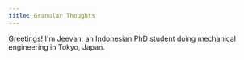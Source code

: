 ```yaml
---
title: Granular Thoughts
---
```


Greetings! I'm Jeevan, an Indonesian PhD student doing mechanical engineering in Tokyo, Japan.
